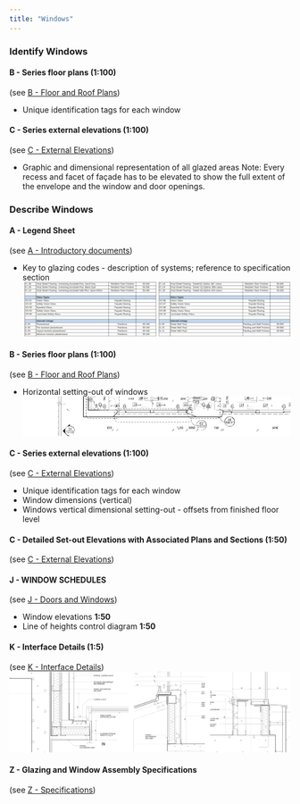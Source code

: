 ```yaml
---
title: "Windows"
---
```

### Identify Windows

#### B - Series floor plans (1:100)
(see [B - Floor and Roof Plans](notes/1_Documentation%20Codex/1b_Alphabet/B%20-%20Floor%20and%20Roof%20Plans.md))
- Unique identification tags for each window

#### C - Series external elevations (1:100)
(see [C - External Elevations](notes/1_Documentation%20Codex/1b_Alphabet/C%20-%20External%20Elevations.md))
- Graphic and dimensional representation of all glazed areas
Note: 
Every recess and facet of façade has to be elevated to show the full extent of the envelope and the window and door openings.

### Describe Windows

#### A - Legend Sheet
(see [A - Introductory documents](notes/1_Documentation%20Codex/1b_Alphabet/A%20-%20Introductory%20documents.md))
- Key to glazing codes - description of systems; reference to specification section
![01-image 3 2](notes/1_Documentation%20Codex/1c_Building%20Components/assets/01-image%203%202.svg)

#### B - Series floor plans (1:100)
(see [B - Floor and Roof Plans](notes/1_Documentation%20Codex/1b_Alphabet/B%20-%20Floor%20and%20Roof%20Plans.md))
- Horizontal setting-out of windows
![02-image 2 2](notes/1_Documentation%20Codex/1c_Building%20Components/assets/02-image%202%202.svg)

#### C - Series external elevations (1:100)
(see [C - External Elevations](notes/1_Documentation%20Codex/1b_Alphabet/C%20-%20External%20Elevations.md))
- Unique identification tags for each window
- Window dimensions (vertical)
- Windows vertical dimensional setting-out - offsets from finished floor level


#### C - Detailed Set-out Elevations with Associated Plans and Sections (1:50)
(see [C - External Elevations](notes/1_Documentation%20Codex/1b_Alphabet/C%20-%20External%20Elevations.md))

#### J - WINDOW SCHEDULES
(see [J - Doors and Windows](notes/1_Documentation%20Codex/1b_Alphabet/J%20-%20Doors%20and%20Windows.md))
- Window elevations **1:50**
- Line of heights control diagram **1:50**

#### K - Interface Details (1:5)
(see [K - Interface Details](notes/1_Documentation%20Codex/1b_Alphabet/K%20-%20Interface%20Details.md))
![05-image 5](notes/1_Documentation%20Codex/1c_Building%20Components/assets/05-image%205.svg)

#### Z - Glazing and Window Assembly Specifications
(see [Z - Specifications](notes/1_Documentation%20Codex/1b_Alphabet/Z%20-%20Specifications.md))
